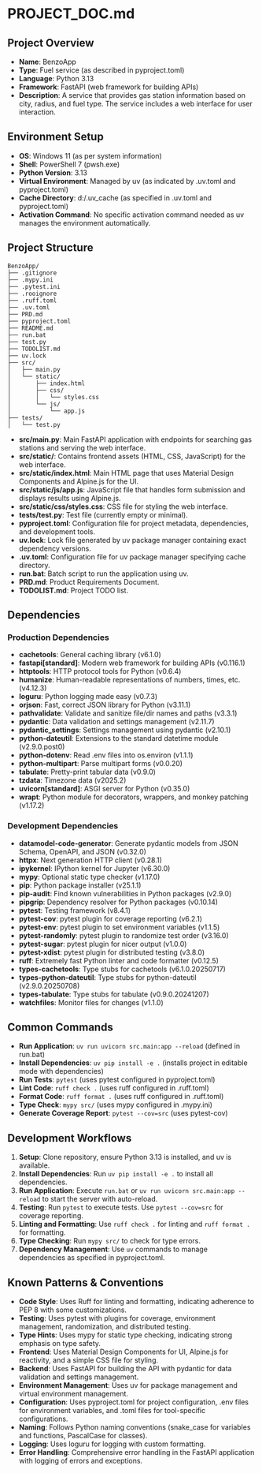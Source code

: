# PROJECT_DOC.md

## Project Overview

- **Name**: BenzoApp
- **Type**: Fuel service (as described in pyproject.toml)
- **Language**: Python 3.13
- **Framework**: FastAPI (web framework for building APIs)
- **Description**: A service that provides gas station information based on city, radius, and fuel type. The service includes a web interface for user interaction.

## Environment Setup

- **OS**: Windows 11 (as per system information)
- **Shell**: PowerShell 7 (pwsh.exe)
- **Python Version**: 3.13
- **Virtual Environment**: Managed by uv (as indicated by .uv.toml and pyproject.toml)
- **Cache Directory**: d:/.uv_cache (as specified in .uv.toml and pyproject.toml)
- **Activation Command**: No specific activation command needed as uv manages the environment automatically.

## Project Structure

```
BenzoApp/
├── .gitignore
├── .mypy.ini
├── .pytest.ini
├── .rooignore
├── .ruff.toml
├── .uv.toml
├── PRD.md
├── pyproject.toml
├── README.md
├── run.bat
├── test.py
├── TODOLIST.md
├── uv.lock
├── src/
│   ├── main.py
│   └── static/
│       ├── index.html
│       ├── css/
│       │   └── styles.css
│       └── js/
│           └── app.js
├── tests/
│   └── test.py
```

- **src/main.py**: Main FastAPI application with endpoints for searching gas stations and serving the web interface.
- **src/static/**: Contains frontend assets (HTML, CSS, JavaScript) for the web interface.
- **src/static/index.html**: Main HTML page that uses Material Design Components and Alpine.js for the UI.
- **src/static/js/app.js**: JavaScript file that handles form submission and displays results using Alpine.js.
- **src/static/css/styles.css**: CSS file for styling the web interface.
- **tests/test.py**: Test file (currently empty or minimal).
- **pyproject.toml**: Configuration file for project metadata, dependencies, and development tools.
- **uv.lock**: Lock file generated by uv package manager containing exact dependency versions.
- **.uv.toml**: Configuration file for uv package manager specifying cache directory.
- **run.bat**: Batch script to run the application using uv.
- **PRD.md**: Product Requirements Document.
- **TODOLIST.md**: Project TODO list.

## Dependencies

### Production Dependencies

- **cachetools**: General caching library (v6.1.0)
- **fastapi[standard]**: Modern web framework for building APIs (v0.116.1)
- **httptools**: HTTP protocol tools for Python (v0.6.4)
- **humanize**: Human-readable representations of numbers, times, etc. (v4.12.3)
- **loguru**: Python logging made easy (v0.7.3)
- **orjson**: Fast, correct JSON library for Python (v3.11.1)
- **pathvalidate**: Validate and sanitize file/dir names and paths (v3.3.1)
- **pydantic**: Data validation and settings management (v2.11.7)
- **pydantic_settings**: Settings management using pydantic (v2.10.1)
- **python-dateutil**: Extensions to the standard datetime module (v2.9.0.post0)
- **python-dotenv**: Read .env files into os.environ (v1.1.1)
- **python-multipart**: Parse multipart forms (v0.0.20)
- **tabulate**: Pretty-print tabular data (v0.9.0)
- **tzdata**: Timezone data (v2025.2)
- **uvicorn[standard]**: ASGI server for Python (v0.35.0)
- **wrapt**: Python module for decorators, wrappers, and monkey patching (v1.17.2)

### Development Dependencies

- **datamodel-code-generator**: Generate pydantic models from JSON Schema, OpenAPI, and JSON (v0.32.0)
- **httpx**: Next generation HTTP client (v0.28.1)
- **ipykernel**: IPython kernel for Jupyter (v6.30.0)
- **mypy**: Optional static type checker (v1.17.0)
- **pip**: Python package installer (v25.1.1)
- **pip-audit**: Find known vulnerabilities in Python packages (v2.9.0)
- **pipgrip**: Dependency resolver for Python packages (v0.10.14)
- **pytest**: Testing framework (v8.4.1)
- **pytest-cov**: pytest plugin for coverage reporting (v6.2.1)
- **pytest-env**: pytest plugin to set environment variables (v1.1.5)
- **pytest-randomly**: pytest plugin to randomize test order (v3.16.0)
- **pytest-sugar**: pytest plugin for nicer output (v1.0.0)
- **pytest-xdist**: pytest plugin for distributed testing (v3.8.0)
- **ruff**: Extremely fast Python linter and code formatter (v0.12.5)
- **types-cachetools**: Type stubs for cachetools (v6.1.0.20250717)
- **types-python-dateutil**: Type stubs for python-dateutil (v2.9.0.20250708)
- **types-tabulate**: Type stubs for tabulate (v0.9.0.20241207)
- **watchfiles**: Monitor files for changes (v1.1.0)

## Common Commands

- **Run Application**: `uv run uvicorn src.main:app --reload` (defined in run.bat)
- **Install Dependencies**: `uv pip install -e .` (installs project in editable mode with dependencies)
- **Run Tests**: `pytest` (uses pytest configured in pyproject.toml)
- **Lint Code**: `ruff check .` (uses ruff configured in .ruff.toml)
- **Format Code**: `ruff format .` (uses ruff configured in .ruff.toml)
- **Type Check**: `mypy src/` (uses mypy configured in .mypy.ini)
- **Generate Coverage Report**: `pytest --cov=src` (uses pytest-cov)

## Development Workflows

1. **Setup**: Clone repository, ensure Python 3.13 is installed, and uv is available.
2. **Install Dependencies**: Run `uv pip install -e .` to install all dependencies.
3. **Run Application**: Execute `run.bat` or `uv run uvicorn src.main:app --reload` to start the server with auto-reload.
4. **Testing**: Run `pytest` to execute tests. Use `pytest --cov=src` for coverage reporting.
5. **Linting and Formatting**: Use `ruff check .` for linting and `ruff format .` for formatting.
6. **Type Checking**: Run `mypy src/` to check for type errors.
7. **Dependency Management**: Use `uv` commands to manage dependencies as specified in pyproject.toml.

## Known Patterns & Conventions

- **Code Style**: Uses Ruff for linting and formatting, indicating adherence to PEP 8 with some customizations.
- **Testing**: Uses pytest with plugins for coverage, environment management, randomization, and distributed testing.
- **Type Hints**: Uses mypy for static type checking, indicating strong emphasis on type safety.
- **Frontend**: Uses Material Design Components for UI, Alpine.js for reactivity, and a simple CSS file for styling.
- **Backend**: Uses FastAPI for building the API with pydantic for data validation and settings management.
- **Environment Management**: Uses uv for package management and virtual environment management.
- **Configuration**: Uses pyproject.toml for project configuration, .env files for environment variables, and .toml files for tool-specific configurations.
- **Naming**: Follows Python naming conventions (snake_case for variables and functions, PascalCase for classes).
- **Logging**: Uses loguru for logging with custom formatting.
- **Error Handling**: Comprehensive error handling in the FastAPI application with logging of errors and exceptions.
